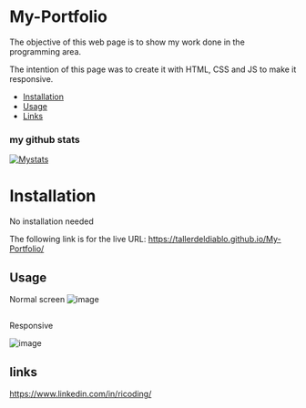 # My-Portfolio
The objective of this web page is to show my work done in the programming area.

The intention of this page was to create it with HTML, CSS and JS to make it responsive.

- [Installation](#installation)
- [Usage](#usage)
- [Links](#links)

### my github stats
[![Mystats](https://github-readme-stats.vercel.app/api/top-langs/?username=tallerdeldiablo)](https://github.com/tallerdeldiablo/Quiz)

# Installation
No installation needed

The following link is for the live URL: https://tallerdeldiablo.github.io/My-Portfolio/


## Usage

Normal screen
![image](https://user-images.githubusercontent.com/57916204/138568126-31f99c03-6a22-4798-b04a-c2d7c883b385.png)

##
Responsive

![image](https://user-images.githubusercontent.com/57916204/138568241-56d3d292-95ea-4148-bfab-a8e594676257.png)



## links
https://www.linkedin.com/in/ricoding/




